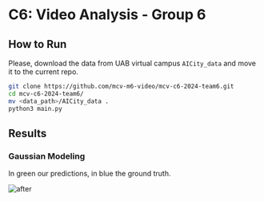 # C6: Video Analysis - Group 6

## How to Run
Please, download the data from UAB virtual campus `AICity_data` and move it to the current repo.

```sh
git clone https://github.com/mcv-m6-video/mcv-c6-2024-team6.git
cd mcv-c6-2024-team6/
mv <data_path>/AICity_data .
python3 main.py
```

## Results

### Gaussian Modeling
In green our predictions, in blue the ground truth.

![after](https://github.com/mcv-m6-video/mcv-c6-2024-team6/blob/main/images/after_535.jpg)
